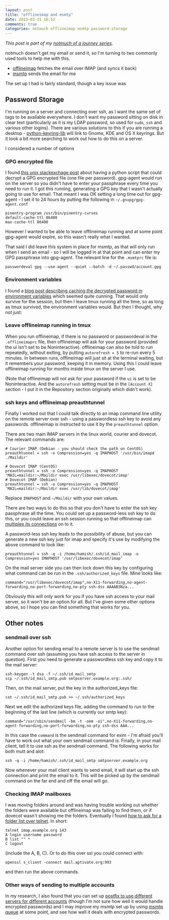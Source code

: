 ```yaml
---
layout: post
title: "offlineimap and msmtp"
date: 2013-03-31 16:52
comments: true
categories: notmuch offlineimap msmtp password-storage
---
```

*This post is part of my [notmuch of a journey series](/blog/2013/03/notmuch/)*.

notmuch doesn't get my email or send it, so I'm turning to two commonly used tools to help me with this.

* [offlineimap](http://docs.offlineimap.org/en/latest/MANUAL.html) fetches the email over IMAP (and syncs it back)
* [msmtp](http://msmtp.sourceforge.net/) sends the email for me

The set up I had is fairly standard, though a key issue was 

## Password Storage

I'm running on a server and connecting over ssh, as I want the same set of tags to be available everywhere.  I don't want my password sitting on disk in clear text (particularly as it is my LDAP password, so used for `sudo`, `ssh` and various other logins).  There are various solutions to this if you are running a desktop - [python-keyring-lib](https://bitbucket.org/kang/python-keyring-lib) will link to Gnome, KDE and OS X keyrings.  But it took a bit more searching to work out how to do this on a server.

I considered a number of options

### GPG encrypted file

I found [this unix stackexchage post](http://unix.stackexchange.com/a/48355/668) about having a python script that could decrypt a GPG encrypted file (one file per password).  gpg-agent would run on the server so you didn't have to enter your passphrase every time you need to run it.  I got this running, generating a GPG key that I wasn't actually going to use for email.  That meant I was OK setting a long time out for gpg-agent - I set it to 24 hours by putting the following in `~/.gnupg/gpg-agent.conf`

    pinentry-program /usr/bin/pinentry-curses
    default-cache-ttl 86400
    max-cache-ttl 86400

However I wanted to be able to leave offlineimap running and at some point gpg-agent would expire, so this wasn't really what I wanted.

That said I did leave this system in place for msmtp, as that will only run when I send an email - so I will be logged in at that point and can enter my GPG passphrase into gpg-agent.  The relevant line for the `.msmtprc` file is:

    passwordeval gpg --use-agent --quiet --batch -d ~/.passwd/account.gpg

### Environment variables

I found a [blog post describing caching the decrypted password in environment variables](https://blog.erroneousthoughts.org/461-2/) which seemed quite cunning.  That would only survive for the session, but then I leave tmux running all the time, so as long as tmux survived, the environment variables would.  But then I thought, why not just:

### Leave offlineimap running in tmux

When you run offlineimap, if there is no password or passwordeval in the `.offlineimaprc` file, then offlineimap will ask for your password (provided the ui isn't set to be Noninteractive).  offlineimap can also be told to run repeatedly, without exiting, by putting `autorefresh = 5` to re-run every 5 minutes.  In between runs, offlineimap will just sit at the terminal waiting, but it remembers your password, keeping it in memory.  Using this I could leave offlineimap running for months inside tmux on the server I use.

(Note that offlineimap will not ask for your password if the `ui` is set to be Noninteractive.  And the `autorefresh` setting must be in the `[Account X]` section - I put it in the Repository section originally which didn't work).

### ssh keys and offlineimap preauthtunnel

Finally I worked out that I could talk directly to an imap command line utility on the remote server over ssh - using a passwordless ssh key to avoid any passwords.  offlineimap is instructed to use it by the `preauthtunnel` option.

There are two main IMAP servers in the linux world, courier and dovecot.  The relevant commands are:

    # Courier IMAP (Debian - you should check the path on CentOS)
    preauthtunnel = ssh -o Compression=yes -q IMAPHOST '/usr/bin/imapd ./Maildir'
    
    # Dovecot IMAP (CentOS)
    preauthtunnel = ssh -o Compression=yes -q IMAPHOST 'MAIL=maildir:~/Maildir exec /usr/libexec/dovecot/imap'
    # Dovecot IMAP (Debian)
    preauthtunnel = ssh -o Compression=yes -q IMAPHOST 'MAIL=maildir:~/Maildir exec /usr/lib/dovecot/imap'

Replace `IMAPHOST` and `~/Maildir` with your own values.

There are two ways to do this so that you don't have to enter the ssh key passphrase all the time.  You could set up a password-less ssh key to do this, or you could leave an ssh session running so that offlineimap can [multiplex its connections](http://protempore.net/~calvins/howto/ssh-connection-sharing/) on to it.

A password-less ssh key leads to the possibility of abuse, but you can generate a new ssh key just for imap and specify it's use by modifying the above command to look like:

    preauthtunnel = ssh -q -i /home/hamish/.ssh/id_mail_imap -o Compression=yes IMAPHOST '/usr/libexec/dovecot/imap'

On the mail server side you can then lock down this key by configuring what command can be run in the `.ssh/authorized_keys` file.  Mine looks like:

    command="/usr/libexec/dovecot/imap",no-X11-forwarding,no-agent-forwarding,no-port-forwarding,no-pty ssh-dss AAAAB3Nza...

Obviously this will only work for you if you have ssh access to your mail server, so it won't be an option for all.  But I've given some other options above, so I hope you can find something that works for you.

## Other notes

### sendmail over ssh

Another option for sending email to a remote server is to use the sendmail command over ssh (assuming you have ssh access to the server in question).  First you need to generate a passwordless ssh key and copy it to the mail server:

    ssh-keygen -t dsa -f ~/.ssh/id_mail_smtp
    scp ~/.ssh/id_mail_smtp.pub smtpserver.example.org:.ssh/

Then, on the mail server, put the key in the authorized_keys file:

    cat ~/.ssh/id_mail_smtp.pub >> ~/.ssh/authorized_keys

Next we edit the authorized keys file, adding the command to run to the beginning of the last line (which is currently our smtp key):

    command="/usr/sbin/sendmail -bm -t -oem -oi",no-X11-forwarding,no-agent-forwarding,no-port-forwarding,no-pty ssh-dss AAA...

In this case the `command` is the sendmail command for exim - I'm afraid you'll have to work out what your own sendmail command is.  Finally, in your mail client, tell it to use ssh as the sendmail command.  The following works for both mutt and alot:

    ssh -q -i /home/hamish/.ssh/id_mail_smtp smtpserver.example.org

Now whenever your mail client wants to send email, it will start up the ssh connection and print the email to it.  This will be picked up by the sendmail command on the far end and off the email will go.

### Checking IMAP mailboxes

I was moving folders around and was having trouble working out whether the folders were available but offlineimap was failing to find them, or if dovecot wasn't showing me the folders.  Eventually I found [how to ask for a folder list over telnet](http://wiki.dovecot.org/MissingMailboxes). In short:

    telnet imap.example.org 143
    A login username password
    B list "" *
    C logout

(include the A, B, C).  Or to do this over ssl you could connect with:

    openssl s_client -connect mail.aptivate.org:993

and then run the above commands.

### Other ways of sending to multiple accounts

In my research, I also found that you can set up [postfix to use different servers for different accounts](http://paul.frields.org/2009/07/12/best-in-show/) (though I'm not sure how well it would handle encrypted passwords) and I may improve my msmtp set up by using [msmtp queue](https://wiki.archlinux.org/index.php/Msmtp#Using_msmtp_offline) at some point, and see how well it deals with encrypted passwords.
